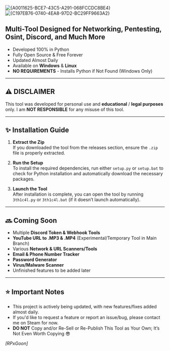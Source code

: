 ![{A0011625-BCE7-43C5-A291-068FCCDC8BE4}](https://github.com/user-attachments/assets/8c921f56-c260-4982-861e-ef78c8d764df)
![{C197EB76-0740-4EA8-97D2-BC29FF9663A2}](https://github.com/user-attachments/assets/cd78c628-95ce-4fdb-9af2-52e26fbcf964)






## Multi-Tool Designed for Networking, Pentesting, Osint, Discord, and Much More


- Developed 100% in Python
- Fully Open Source & Free Forever
- Updated Almost Daily
- Available on **Windows** & **Linux**
- **NO REQUIREMENTS** - Installs Python if Not Found (Windows Only)

---

## ⚠️ **DISCLAIMER**  

This tool was developed for personal use and **educational** / **legal purposes** only.
I am **NOT RESPONSIBLE** for any misuse of this tool.

---

## ✨ **Installation Guide**

1. **Extract the Zip**  
   If you downloaded the tool from the releases section, ensure the `.zip` file is properly extracted.

2. **Run the Setup**  
   To install the required dependencies, run either `setup.py` or `setup.bat` to check for Python installation and automatically download the necessary packages.

3. **Launch the Tool**  
   After installation is complete, you can open the tool by running `3th1c4l.py` or `3th1c4l.bat` (if it doesn’t launch automatically).

---

## 🔜 **Coming Soon**

- Multiple **Discord Token & Webhook Tools**
- **YouTube URL to .MP3 & .MP4** (Experimental/Temporary Tool in Main Branch)
- Various **Network & URL Scanners/Tools**
- **Email & Phone Number Tracker**
- **Password Generator**
- **Virus/Malware Scanner**
- Unfinished features to be added later

---

## ⭐ **Important Notes**

- This project is actively being updated, with new features/fixes added almost daily.
- If you'd like to request a feature or report an issue/bug, please contact me on Steam for now.
- **DO NOT** Copy and/or Re-Sell or Re-Publish This Tool as Your Own; It’s Not Even Worth Copying 😎





*[RPxGoon]*
